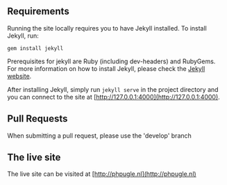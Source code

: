 ## Requirements

Running the site locally requires you to have Jekyll installed. To install Jekyll, run:

```gem install jekyll```

Prerequisites for jekyll are Ruby (including dev-headers) and RubyGems. For more information on how to install Jekyll, please check the [Jekyll website](http://jekyllrb.com/docs/installation/).

After installing Jekyll, simply run `jekyll serve` in the project directory and you can connect to the site at [http://127.0.0.1:4000](http://127.0.0.1:4000).




## Pull Requests

When submitting a pull request, please use the 'develop' branch




## The live site

The live site can be visited at [http://phpugle.nl](http://phpugle.nl)
